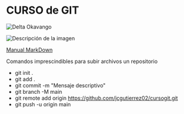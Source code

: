 # CURSO de **GIT**

![Delta Okavango](img/Delta-Okavango.jpg/400/300)

<image src="/img/Delta-Okavango.jpg" alt="Descripción de la imagen" caption="Delta del Okavango">


[Manual MarkDown](https://experienceleague.adobe.com/docs/contributor/contributor-guide/writing-essentials/markdown.html?lang=es)


Comandos imprescindibles para subir archivos un repositorio

* git init .
* git add .
* git commit -m "Mensaje descriptivo"
* git branch -M main
* git remote add origin https://github.com/jcgutierrez02/cursogit.git
* git push -u origin main


